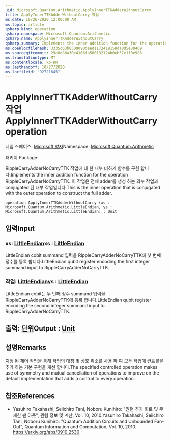 ```yaml
---
uid: Microsoft.Quantum.Arithmetic.ApplyInnerTTKAdderWithoutCarry
title: ApplyInnerTTKAdderWithoutCarry 작업
ms.date: 10/26/2020 12:00:00 AM
ms.topic: article
qsharp.kind: operation
qsharp.namespace: Microsoft.Quantum.Arithmetic
qsharp.name: ApplyInnerTTKAdderWithoutCarry
qsharp.summary: Implements the inner addition function for the operation RippleCarryAdderNoCarryTTK. This is the inner operation that is conjugated with the outer operation to construct the full adder.
ms.openlocfilehash: 3335c63b8509090deed1172419158da0d5e80409
ms.sourcegitcommit: 29e0d88a30e4166fa580132124b0eb57e1f0e986
ms.translationtype: MT
ms.contentlocale: ko-KR
ms.lasthandoff: 10/27/2020
ms.locfileid: "92721645"
---
```

# <a name="applyinnerttkadderwithoutcarry-operation"></a><span data-ttu-id="1bcc0-102">ApplyInnerTTKAdderWithoutCarry 작업</span><span class="sxs-lookup"><span data-stu-id="1bcc0-102">ApplyInnerTTKAdderWithoutCarry operation</span></span>

<span data-ttu-id="1bcc0-103">네임 스페이스: [Microsoft 양자](xref:Microsoft.Quantum.Arithmetic)</span><span class="sxs-lookup"><span data-stu-id="1bcc0-103">Namespace: [Microsoft.Quantum.Arithmetic](xref:Microsoft.Quantum.Arithmetic)</span></span>

<span data-ttu-id="1bcc0-104">패키지 [](https://nuget.org/packages/)</span><span class="sxs-lookup"><span data-stu-id="1bcc0-104">Package: [](https://nuget.org/packages/)</span></span>


<span data-ttu-id="1bcc0-105">RippleCarryAdderNoCarryTTK 작업에 대 한 내부 더하기 함수를 구현 합니다.</span><span class="sxs-lookup"><span data-stu-id="1bcc0-105">Implements the inner addition function for the operation RippleCarryAdderNoCarryTTK.</span></span> <span data-ttu-id="1bcc0-106">이 작업은 전체 adder를 생성 하는 외부 작업과 conjugated 된 내부 작업입니다.</span><span class="sxs-lookup"><span data-stu-id="1bcc0-106">This is the inner operation that is conjugated with the outer operation to construct the full adder.</span></span>

```qsharp
operation ApplyInnerTTKAdderWithoutCarry (xs : Microsoft.Quantum.Arithmetic.LittleEndian, ys : Microsoft.Quantum.Arithmetic.LittleEndian) : Unit
```


## <a name="input"></a><span data-ttu-id="1bcc0-107">입력</span><span class="sxs-lookup"><span data-stu-id="1bcc0-107">Input</span></span>

### <a name="xs--littleendian"></a><span data-ttu-id="1bcc0-108">xs: [LittleEndian](xref:Microsoft.Quantum.Arithmetic.LittleEndian)</span><span class="sxs-lookup"><span data-stu-id="1bcc0-108">xs : [LittleEndian](xref:Microsoft.Quantum.Arithmetic.LittleEndian)</span></span>

<span data-ttu-id="1bcc0-109">LittleEndian cobit summand 입력을 RippleCarryAdderNoCarryTTK에 첫 번째 정수를 등록 합니다.</span><span class="sxs-lookup"><span data-stu-id="1bcc0-109">LittleEndian qubit register encoding the first integer summand input to RippleCarryAdderNoCarryTTK.</span></span>


### <a name="ys--littleendian"></a><span data-ttu-id="1bcc0-110">작업: [LittleEndian](xref:Microsoft.Quantum.Arithmetic.LittleEndian)</span><span class="sxs-lookup"><span data-stu-id="1bcc0-110">ys : [LittleEndian](xref:Microsoft.Quantum.Arithmetic.LittleEndian)</span></span>

<span data-ttu-id="1bcc0-111">LittleEndian cobit는 두 번째 정수 summand 입력을 RippleCarryAdderNoCarryTTK에 등록 합니다.</span><span class="sxs-lookup"><span data-stu-id="1bcc0-111">LittleEndian qubit register encoding the second integer summand input to RippleCarryAdderNoCarryTTK.</span></span>



## <a name="output--unit"></a><span data-ttu-id="1bcc0-112">출력: [단위](xref:microsoft.quantum.lang-ref.unit)</span><span class="sxs-lookup"><span data-stu-id="1bcc0-112">Output : [Unit](xref:microsoft.quantum.lang-ref.unit)</span></span>



## <a name="remarks"></a><span data-ttu-id="1bcc0-113">설명</span><span class="sxs-lookup"><span data-stu-id="1bcc0-113">Remarks</span></span>

<span data-ttu-id="1bcc0-114">지정 된 제어 작업을 통해 작업의 대칭 및 상호 취소를 사용 하 여 모든 작업에 컨트롤을 추가 하는 기본 구현을 개선 합니다.</span><span class="sxs-lookup"><span data-stu-id="1bcc0-114">The specified controlled operation makes use of symmetry and mutual cancellation of operations to improve on the default implementation that adds a control to every operation.</span></span>

## <a name="references"></a><span data-ttu-id="1bcc0-115">참조</span><span class="sxs-lookup"><span data-stu-id="1bcc0-115">References</span></span>

- <span data-ttu-id="1bcc0-116">Yasuhiro Takahashi, Seiichiro Tani, Noboru Kunihiro: "퀀텀 추가 회로 및 무제한 팬 아웃", 퀀텀 정보 및 계산, Vol. 10, 2010.</span><span class="sxs-lookup"><span data-stu-id="1bcc0-116">Yasuhiro Takahashi, Seiichiro Tani, Noboru Kunihiro: "Quantum Addition Circuits and Unbounded Fan-Out", Quantum Information and Computation, Vol. 10, 2010.</span></span>
  https://arxiv.org/abs/0910.2530